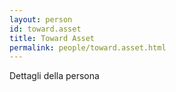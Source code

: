 ```yaml
---
layout: person
id: toward.asset
title: Toward Asset
permalink: people/toward.asset.html
---
```


Dettagli della persona